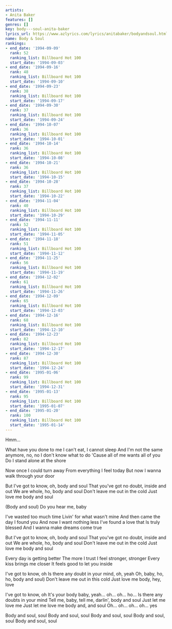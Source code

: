 ```yaml
---
artists:
- Anita Baker
features: []
genres: []
key: body---soul-anita-baker
lyrics_url: https://www.azlyrics.com/lyrics/anitabaker/bodyandsoul.html
name: Body & Soul
rankings:
- end_date: '1994-09-09'
  rank: 52
  ranking_list: Billboard Hot 100
  start_date: '1994-09-03'
- end_date: '1994-09-16'
  rank: 48
  ranking_list: Billboard Hot 100
  start_date: '1994-09-10'
- end_date: '1994-09-23'
  rank: 38
  ranking_list: Billboard Hot 100
  start_date: '1994-09-17'
- end_date: '1994-09-30'
  rank: 37
  ranking_list: Billboard Hot 100
  start_date: '1994-09-24'
- end_date: '1994-10-07'
  rank: 36
  ranking_list: Billboard Hot 100
  start_date: '1994-10-01'
- end_date: '1994-10-14'
  rank: 36
  ranking_list: Billboard Hot 100
  start_date: '1994-10-08'
- end_date: '1994-10-21'
  rank: 36
  ranking_list: Billboard Hot 100
  start_date: '1994-10-15'
- end_date: '1994-10-28'
  rank: 37
  ranking_list: Billboard Hot 100
  start_date: '1994-10-22'
- end_date: '1994-11-04'
  rank: 40
  ranking_list: Billboard Hot 100
  start_date: '1994-10-29'
- end_date: '1994-11-11'
  rank: 52
  ranking_list: Billboard Hot 100
  start_date: '1994-11-05'
- end_date: '1994-11-18'
  rank: 51
  ranking_list: Billboard Hot 100
  start_date: '1994-11-12'
- end_date: '1994-11-25'
  rank: 56
  ranking_list: Billboard Hot 100
  start_date: '1994-11-19'
- end_date: '1994-12-02'
  rank: 61
  ranking_list: Billboard Hot 100
  start_date: '1994-11-26'
- end_date: '1994-12-09'
  rank: 65
  ranking_list: Billboard Hot 100
  start_date: '1994-12-03'
- end_date: '1994-12-16'
  rank: 68
  ranking_list: Billboard Hot 100
  start_date: '1994-12-10'
- end_date: '1994-12-23'
  rank: 82
  ranking_list: Billboard Hot 100
  start_date: '1994-12-17'
- end_date: '1994-12-30'
  rank: 87
  ranking_list: Billboard Hot 100
  start_date: '1994-12-24'
- end_date: '1995-01-06'
  rank: 99
  ranking_list: Billboard Hot 100
  start_date: '1994-12-31'
- end_date: '1995-01-13'
  rank: 95
  ranking_list: Billboard Hot 100
  start_date: '1995-01-07'
- end_date: '1995-01-20'
  rank: 100
  ranking_list: Billboard Hot 100
  start_date: '1995-01-14'
---
```


Hmm...

What have you done to me
I can't eat, I cannot sleep
And I'm not the same anymore, no, no
I don't know what to do
'Cause all of me wants all of you
Do I stand alone at the shore

Now once I could turn away
From everything I feel today
But now I wanna walk through your door

But I've got to know, oh, body and soul
That you've got no doubt, inside and out
We are whole, ho, body and soul
Don't leave me out in the cold
Just love me body and soul

(Body and soul)
Do you hear me, baby

I've wasted too much time
Livin' for what wasn't mine
And then came the day I found you
And now I want nothing less
I've found a love that Is truly blessed
And I wanna make dreams come true

But I've got to know, oh, body and soul
That you've got no doubt, inside and out
We are whole, ho, body and soul
Don't leave me out in the cold
Just love me body and soul

Every day is getting better
The more I trust I feel stronger, stronger
Every kiss brings me closer
It feels good to let you inside

I've got to know, oh
Is there any doubt in your mind, oh, yeah
Oh, baby, ho, ho, body and soul)
Don't leave me out in this cold
Just love me body, hey, love

I've got to know, oh
It's your body baby, yeah... oh... oh... ho...
Is there any doubts in your mind
Tell me, baby, tell me, darlin', body and soul
Just let me love me
Just let me love me body and, and soul
Oh... oh... oh... oh... yes

Body and soul, soul
Body and soul, soul
Body and soul, soul
Body and soul, soul
Body and soul, soul



